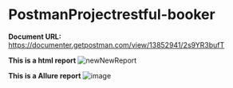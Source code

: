 # PostmanProjectrestful-booker
**Document URL:** https://documenter.getpostman.com/view/13852941/2s9YR3bufT

**This is a html report**
![newNewReport](https://github.com/snchorsiya/PostmanProjectrestful-booker/assets/30314230/c98ed961-7c96-4324-8dcd-662226fc28a9)

**This is a Allure report**
![image](https://github.com/snchorsiya/PostmanProjectrestful-booker/assets/30314230/24a34e0a-32fa-4333-b396-d08ed3020331)
